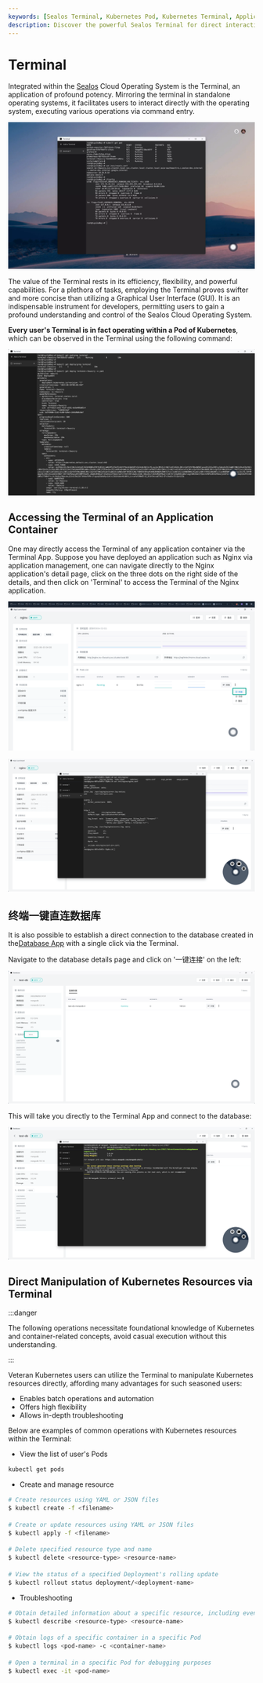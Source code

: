 ```yaml
---
keywords: [Sealos Terminal, Kubernetes Pod, Kubernetes Terminal, Application Container Terminal, Direct Database Connection]
description: Discover the powerful Sealos Terminal for direct interaction with Kubernetes Pods, application containers, and databases, enhancing efficiency and control.
---
```


# Terminal

Integrated within the [Sealos](https://cloud.sealos.io) Cloud Operating System is the Terminal, an application of
profound potency. Mirroring the terminal in standalone operating systems, it facilitates users to interact directly with
the operating system, executing various operations via command entry.

![](images/terminal.webp)

The value of the Terminal rests in its efficiency, flexibility, and powerful capabilities. For a plethora of tasks,
employing the Terminal proves swifter and more concise than utilizing a Graphical User Interface (GUI). It is an
indispensable instrument for developers, permitting users to gain a profound understanding and control of the Sealos
Cloud Operating System.

**Every user's Terminal is in fact operating within a Pod of Kubernetes**, which can be observed in the Terminal using
the following command:

![](images/terminal-pod.png)

## Accessing the Terminal of an Application Container

One may directly access the Terminal of any application container via the Terminal App. Suppose you have deployed an
application such as Nginx via application management, one can navigate directly to the Nginx application's detail page,
click on the three dots on the right side of the details, and then click on 'Terminal' to access the Terminal of the
Nginx application.

![](images/nginx-terminal.png)

![](images/nginx-terminal-1.png)

## 终端一键直连数据库

It is also possible to establish a direct connection to the database created in
the[Database App](../dbprovider/dbprovider.md) with a single click via the Terminal.

Navigate to the database details page and click on '一键连接' on the left:

![](images/database-terminal.png)

This will take you directly to the Terminal App and connect to the database:

![](images/database-terminal-1.png)

## Direct Manipulation of Kubernetes Resources via Terminal

:::danger

The following operations necessitate foundational knowledge of Kubernetes and container-related concepts, avoid casual
execution without this understanding.

:::

Veteran Kubernetes users can utilize the Terminal to manipulate Kubernetes resources directly, affording many advantages
for such seasoned users:

+ Enables batch operations and automation
+ Offers high flexibility
+ Allows in-depth troubleshooting

Below are examples of common operations with Kubernetes resources within the Terminal:

+ View the list of user's Pods

```bash
kubectl get pods
```

+ Create and manage resource

```bash
# Create resources using YAML or JSON files
$ kubectl create -f <filename>

# Create or update resources using YAML or JSON files
$ kubectl apply -f <filename>

# Delete specified resource type and name
$ kubectl delete <resource-type> <resource-name>

# View the status of a specified Deployment's rolling update
$ kubectl rollout status deployment/<deployment-name>
```

+ Troubleshooting

```bash
# Obtain detailed information about a specific resource, including events and status
$ kubectl describe <resource-type> <resource-name>

# Obtain logs of a specific container in a specific Pod
$ kubectl logs <pod-name> -c <container-name>

# Open a terminal in a specific Pod for debugging purposes
$ kubectl exec -it <pod-name>
```